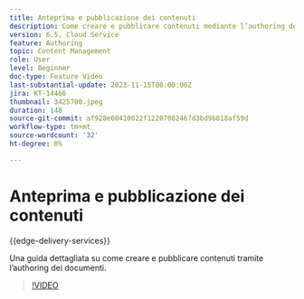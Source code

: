```yaml
---
title: Anteprima e pubblicazione dei contenuti
description: Come creare e pubblicare contenuti mediante l’authoring dei documenti.
version: 6.5, Cloud Service
feature: Authoring
topic: Content Management
role: User
level: Beginner
doc-type: Feature Video
last-substantial-update: 2023-11-15T00:00:00Z
jira: KT-14466
thumbnail: 3425700.jpeg
duration: 148
source-git-commit: af928e60410022f12207082467d3bd9b818af59d
workflow-type: tm+mt
source-wordcount: '32'
ht-degree: 0%

---
```



# Anteprima e pubblicazione dei contenuti

{{edge-delivery-services}}

Una guida dettagliata su come creare e pubblicare contenuti tramite l’authoring dei documenti.

>[!VIDEO](https://video.tv.adobe.com/v/3425700/?learn=on)
